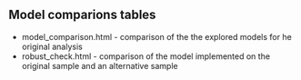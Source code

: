 ## Model comparions tables 
* model_comparison.html - comparison of the the explored models for he original analysis 
* robust_check.html - comparison of the model implemented on the original sample and an alternative sample 
